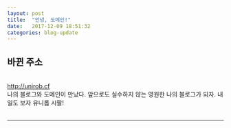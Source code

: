 ```yaml
---
layout: post
title:  "안녕, 도메인!"
date:   2017-12-09 18:51:32
categories: blog-update
---
```


<h2>바뀐 주소</h2>
<br>
<a href="http://unirob.cf" Target="_blank">http://unirob.cf</a> 
<br>
나의 블로그와 도메인이 만났다. 앞으로도 실수하지 않는 영원한 나의 블로그가 되자. 내일도 보자 유니롭 시팔!
<br><br>
<hr id="line">
<br><br><br><br><br>
